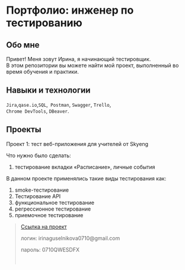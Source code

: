 # Портфолио: инженер по тестированию

## Обо мне

Привет! Меня зовут Ирина, я начинающий тестировщик. <br>
В этом репозитории вы можете найти мой проект, выполненный во время обучения и практики.
<br>

## Навыки и технологии
``Jira``,``qase.io``,``SQL``,`` Postman``, ``Swagger``, ``Trello``, <br>
 ``Chrome DevTools``, ``DBeaver``.




## Проекты

<p> Проект 1: тест веб-приложения для учителей от Skyeng</p>
<p>Что нужно было сделать:</p>
<ol>
  <li>тестирование вкладки «Расписание», личные события</li>
</ol>


<p>В данном проекте применялись такие виды тестирования как:</p>
<ol>
  <li>smoke-тестирование</li>
  <li>Тестирование API</li>
  <li>функциональное тестирование</li>
  <li>регрессионное тестирование</li>
  <li>приемочное тестирование</li>
</ol>

> <a href="https://qa-bag-report0710.atlassian.net/wiki/spaces/1/pages/131211/1+2">Ссылка на проект</a>
> <p> логин: irinaguselnikova0710@gmail.com </p>
> <p> пароль: 0710QWESDFX </p> <br>



